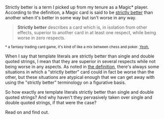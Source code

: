 Strictly better is a term I picked up from my tenure as a Magic* player. According to the definition, a Magic card is said to be [strictly better][sb] than another when it's better in some way but isn't worse in any way.

> **Strictly better** describes a card which is, in isolation from other effects, superior to another card in at least one respect, while being worse in zero respects.

<sub>* a fantasy trading card game, it's kind of like a mix between chess and poker. _[Yeah.][mtg]_</sub>

When I say that template literals are strictly better than single and double quoted strings, I mean that they are superior in several respects while not being worse in any aspects. As noted in [the definition][sb], there's always some situations in which a "strictly better" card could in fact be worse than the other, but these situations are atypical enough that we can get away with using the "strictly better" terminology on a figurative basis.

So how exactly are template literals strictly better than single and double quoted strings? And why haven't they pervasively taken over single and double quoted strings, if that were the case?

Read on and find out.

[sb]: http://mtgsalvation.gamepedia.com/Strictly_better "Strictly better definition in the MTG Salvation Wiki"
[mtg]: http://magic.wizards.com/en/events/coverage/braga-outlasts-record-competition-buenos-aires#9 "Grand Prix-Buenos Aires 2008 – I can't figure out whether I was a bigger nerd then, or today."
